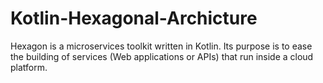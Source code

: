 # Kotlin-Hexagonal-Archicture
Hexagon is a microservices toolkit written in Kotlin. Its purpose is to ease the building of services (Web applications or APIs) that run inside a cloud platform.

